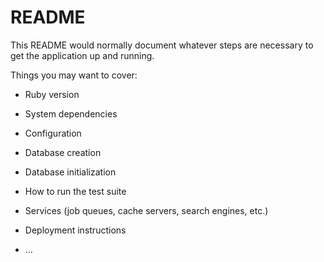 # README


This README would normally document whatever steps are necessary to get the
application up and running.

Things you may want to cover:

* Ruby version

* System dependencies

* Configuration

* Database creation

* Database initialization

* How to run the test suite

* Services (job queues, cache servers, search engines, etc.)

* Deployment instructions

* ...


<!-- User Stories
1) User should sign in
2) User should be able to add a pet to their watchlist
3) View their watchlist 
4) Swap a pet from their watchlist with another pet
5) Delete a pet from their watchlist
6) Browse all pets
7) Error message for sign up if under 18 -->

<!-- Jenn: 

1. Uninitialized Constant Pet error
2. Pet index page/show page 
3. Form For Watchlist (adding pet to watchlist, swapping pet)
4. Delete a pet from watchlist 

Jim:

1. User Index page/Welome page 
2. User Show Page which shows pets on watchlist 
3. Browse a list of all the pets
4. Error message for sign up if under 18 -->